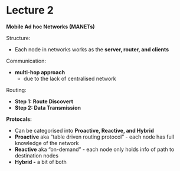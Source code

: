 # Lecture 2

**Mobile Ad hoc Networks (MANETs)**

Structure:

- Each node in networks works as the **server, router, and clients**

Communication:

- **multi-hop approach**
    - due to the lack of centralised network

Routing:

- **Step 1: Route Discovert**
- **Step 2: Data Transmission**

**Protocals:**

- Can be categorised into **Proactive, Reactive, and Hybrid**
- **Proactive** aka “table driven routing protocol” - each node has full knowledge of the network
- **Reactive** aka “on-demand” - each node only holds info of path to destination nodes
- **Hybrid -** a bit of both